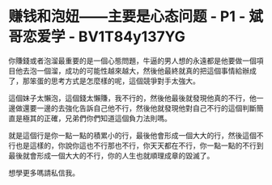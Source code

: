 # 赚钱和泡妞——主要是心态问题 - P1 - 斌哥恋爱学 - BV1T84y137YG

你賺錢或者泡溜最重要的是一個心態問題，牛逼的男人想的永遠都是他要做一個項目他去泡一個溜，成功的可能性越來越大，然後他最終就真的把這個事情給辦成了，那笨蛋的思考方式是怎麼樣的呢，這個競爭對手太強大。

這個妹子太懶泡，這個錢太懶賺，我不行的，然後他最後就發現他真的不行，他一邊做還要一邊的去強化告訴自己他不行，然後他就發現他對自己不行的這個判斷簡直是極其的正確，兄弟們你們知道這個負力法則嗎。

就是這個行是你一點一點的積累小的行，最後他會形成一個大大的行，然後這個不行也是這樣的，你說你這也不行那也不行，你天天都在不行，你一點一點的不行到最後就會形成一個大大的不行，你的人生也就順理成章的毀滅了。

想學更多嗎請私信我。